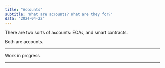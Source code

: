 ```yaml
---
title: "Accounts"
subtitle: "What are accounts? What are they for?"
data: "2024-04-22"
---
```


There are two sorts of accounts: EOAs, and smart contracts.

Both are accounts.

---

Work in progress

---
